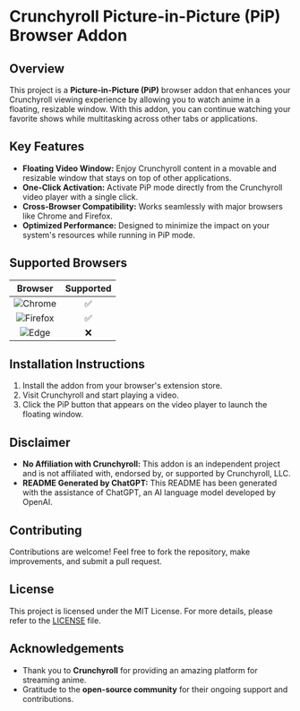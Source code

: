 # Crunchyroll Picture-in-Picture (PiP) Browser Addon

## Overview

This project is a **Picture-in-Picture (PiP)** browser addon that enhances your Crunchyroll viewing experience by allowing you to watch anime in a floating, resizable window. With this addon, you can continue watching your favorite shows while multitasking across other tabs or applications.

## Key Features

- **Floating Video Window:** Enjoy Crunchyroll content in a movable and resizable window that stays on top of other applications.
- **One-Click Activation:** Activate PiP mode directly from the Crunchyroll video player with a single click.
- **Cross-Browser Compatibility:** Works seamlessly with major browsers like Chrome and Firefox.
- **Optimized Performance:** Designed to minimize the impact on your system's resources while running in PiP mode.

## Supported Browsers

|   Browser  | Supported |
|:----------:|:---------:|
| <img src="https://img.icons8.com/color/24/000000/chrome.png" alt="Chrome" />  | ✅        |
| <img src="https://img.icons8.com/color/24/000000/firefox.png" alt="Firefox" /> | ✅        |
| <img src="https://img.icons8.com/color/24/000000/ms-edge.png" alt="Edge" />     | ❌        |

## Installation Instructions

1. Install the addon from your browser's extension store.
2. Visit Crunchyroll and start playing a video.
3. Click the PiP button that appears on the video player to launch the floating window.

## Disclaimer

- **No Affiliation with Crunchyroll:** This addon is an independent project and is not affiliated with, endorsed by, or supported by Crunchyroll, LLC.
- **README Generated by ChatGPT:** This README has been generated with the assistance of ChatGPT, an AI language model developed by OpenAI.

## Contributing

Contributions are welcome! Feel free to fork the repository, make improvements, and submit a pull request.

## License

This project is licensed under the MIT License. For more details, please refer to the [LICENSE](./LICENSE) file.

## Acknowledgements

- Thank you to **Crunchyroll** for providing an amazing platform for streaming anime.
- Gratitude to the **open-source community** for their ongoing support and contributions.
